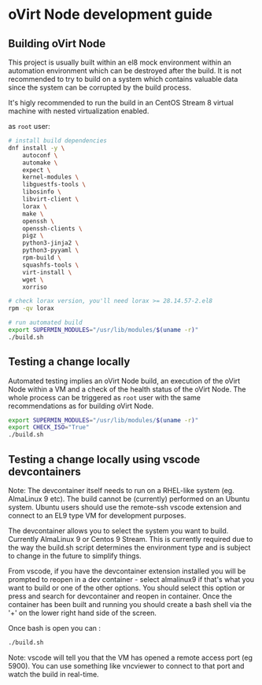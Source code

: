 # oVirt Node development guide

## Building oVirt Node

This project is usually built within an el8 mock environment within an automation environment
which can be destroyed after the build.
It is not recommended to try to build on a system which contains valuable data since the system
can be corrupted by the build process.

It's higly recommended to run the build in an CentOS Stream 8 virtual machine with nested virtualization enabled.

as `root` user:

```bash
# install build dependencies
dnf install -y \
    autoconf \
    automake \
    expect \
    kernel-modules \
    libguestfs-tools \
    libosinfo \
    libvirt-client \
    lorax \
    make \
    openssh \
    openssh-clients \
    pigz \
    python3-jinja2 \
    python3-pyyaml \
    rpm-build \
    squashfs-tools \
    virt-install \
    wget \
    xorriso

# check lorax version, you'll need lorax >= 28.14.57-2.el8
rpm -qv lorax

# run automated build
export SUPERMIN_MODULES="/usr/lib/modules/$(uname -r)"
./build.sh
```



## Testing a change locally

Automated testing implies an oVirt Node build, an execution of the oVirt Node within a VM and a check of the health status of the oVirt Node.
The whole process can be triggered as `root` user with the same recommendations as for building oVirt Node.

```bash
export SUPERMIN_MODULES="/usr/lib/modules/$(uname -r)"
export CHECK_ISO="True"
./build.sh
```

## Testing a change locally using vscode devcontainers

Note: The devcontainer itself needs to run on a RHEL-like system (eg. AlmaLinux 9 etc). The build cannot be (currently) performed on an Ubuntu system. Ubuntu users should use the remote-ssh vscode extension and 
connect to an EL9 type VM for development purposes.

The devcontainer allows you to select the system you want to build. Currently AlmaLinux 9 or Centos 9 Stream. This is currently required due to the way the build.sh script determines the environment type and
is subject to change in the future to simplify things.

From vscode, if you have the devcontainer extension installed you will be prompted to reopen in a dev container - select almalinux9 if that's what you want to build or one of the other options. You should select this option or press <F1> and search for devcontainer and reopen in container.
Once the container has been built and running you should create a bash shell via the '+' on the lower right hand side of the screen.

Once bash is open you can :

```bash
./build.sh
```

Note: vscode will tell you that the VM has opened a remote access port (eg 5900). You can use something like vncviewer to connect to that port and watch the build in real-time. 